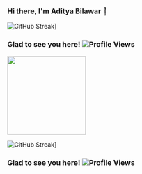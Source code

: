 ### Hi there, I'm Aditya Bilawar 👋
![GitHub Streak](http://github-readme-streak-stats.herokuapp.com?user=adityabilawar&hide_border=true)]
### Glad to see you here! ![Profile Views](https://visitor-badge.glitch.me/badge?page_id=adityabilawar)

<img height="180em" src="https://github-readme-stats.vercel.app/api?username=adityabilawar&show_icons=true&hide_border=true&&count_private=true&include_all_commits=true" />

![GitHub Streak](http://github-readme-streak-stats.herokuapp.com?user=adityabilawar&hide_border=true)]
### Glad to see you here! ![Profile Views](https://visitor-badge.glitch.me/badge?page_id=adityabilawar)

